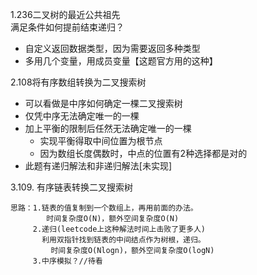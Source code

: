 1.236二叉树的最近公共祖先  
满足条件如何提前结束递归？  
- 自定义返回数据类型，因为需要返回多种类型
- 多用几个变量，用成员变量【这题官方用的这种】  

2.108将有序数组转换为二叉搜索树  
- 可以看做是中序如何确定一棵二叉搜索树
- 仅凭中序无法确定唯一的一棵
- 加上平衡的限制后任然无法确定唯一的一棵
    - 实现平衡得取中间位置为根节点
    - 因为数组长度偶数时，中点的位置有2种选择都是对的
- 此题有递归解法和非递归解法[未实现]  

3.109. 有序链表转换二叉搜索树  
```
思路：1.链表的值复制到一个数组上，再用前面的办法。
        时间复杂度O(N)，额外空间复杂度O(N)
     2.递归(leetcode上这种解法时间上击败了更多人)
       利用双指针找到链表的中间结点作为树根，递归。
         时间复杂度O(Nlogn)，额外空间复杂度O(logN)
     3.中序模拟？//待看
```